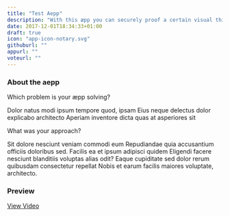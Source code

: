 ```yaml
---
title: "Test Aepp"
description: "With this æpp you can securely proof a certain visual thing occured on a certain time."
date: 2017-12-01T18:34:33+01:00
draft: true
icon: "app-icon-notary.svg"
githuburl: ""
appurl: ""
voteurl: ""
---
```


### About the aepp
<p class="question">Which problem is your æpp solving?</p>
<p class="answer">
	Dolor natus modi ipsum tempore quod, ipsam Eius neque delectus dolor explicabo architecto Aperiam inventore dicta quas at asperiores sit
</p>
<p class="question">What was your approach?</p>
<p class="answer">Sit dolore nesciunt veniam commodi eum Repudiandae quia accusantium officiis doloribus sed. Facilis ea et ipsum adipisci quidem Eligendi facere nesciunt blanditiis voluptas alias odit? Eaque cupiditate sed dolor rerum quibusdam consectetur repellat Nobis et earum facilis maiores voluptate, architecto.</p>
<div class="grid line">
	<h3>Preview</h3>
	<a class="align-right button exciting" href="">View Video</a>
</div>

<div class="app-images">
	<img src="/img/aepp1/1.png" alt="">
	<img src="/img/aepp1/2.png" alt="">
	<img src="/img/aepp1/3.png" alt="">
</div>
